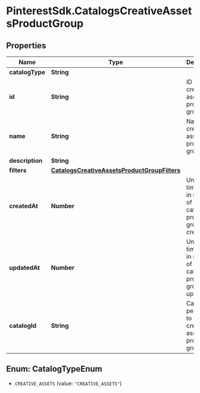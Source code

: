 # PinterestSdk.CatalogsCreativeAssetsProductGroup

## Properties

Name | Type | Description | Notes
------------ | ------------- | ------------- | -------------
**catalogType** | **String** |  | 
**id** | **String** | ID of the creative assets product group. | 
**name** | **String** | Name of creative assets product group | [optional] 
**description** | **String** |  | [optional] 
**filters** | [**CatalogsCreativeAssetsProductGroupFilters**](CatalogsCreativeAssetsProductGroupFilters.md) |  | 
**createdAt** | **Number** | Unix timestamp in seconds of when catalog product group was created. | [optional] 
**updatedAt** | **Number** | Unix timestamp in seconds of last time catalog product group was updated. | [optional] 
**catalogId** | **String** | Catalog id pertaining to the creative assets product group. | 



## Enum: CatalogTypeEnum


* `CREATIVE_ASSETS` (value: `"CREATIVE_ASSETS"`)





